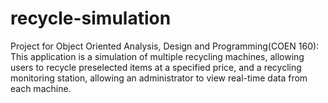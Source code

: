 # recycle-simulation
Project for Object Oriented Analysis, Design and Programming(COEN 160): This application is a simulation of multiple recycling machines, allowing users to recycle preselected items at a specified price, and a recycling monitoring station, allowing an administrator to view real-time data from each machine. 
